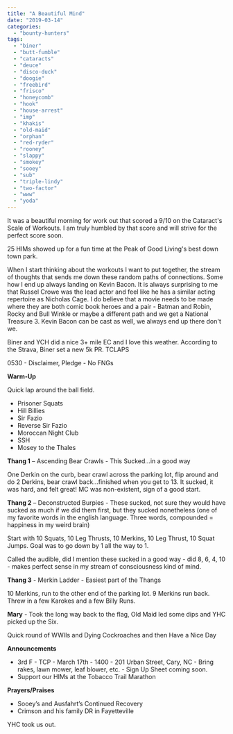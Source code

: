 ```yaml
---
title: "A Beautiful Mind"
date: "2019-03-14"
categories: 
  - "bounty-hunters"
tags: 
  - "biner"
  - "butt-fumble"
  - "cataracts"
  - "deuce"
  - "disco-duck"
  - "doogie"
  - "freebird"
  - "frisco"
  - "honeycomb"
  - "hook"
  - "house-arrest"
  - "imp"
  - "khakis"
  - "old-maid"
  - "orphan"
  - "red-ryder"
  - "rooney"
  - "slappy"
  - "smokey"
  - "sooey"
  - "sub"
  - "triple-lindy"
  - "two-factor"
  - "www"
  - "yoda"
---
```


It was a beautiful morning for work out that scored a 9/10 on the Cataract's Scale of Workouts. I am truly humbled by that score and will strive for the perfect score soon.

25 HIMs showed up for a fun time at the Peak of Good Living's best down town park.

When I start thinking about the workouts I want to put together, the stream of thoughts that sends me down these random paths of connections. Some how I end up always landing on Kevin Bacon. It is always surprising to me that Russel Crowe was the lead actor and feel like he has a similar acting repertoire as Nicholas Cage. I do believe that a movie needs to be made where they are both comic book heroes and a pair - Batman and Robin, Rocky and Bull Winkle or maybe a different path and we get a National Treasure 3. Kevin Bacon can be cast as well, we always end up there don't we.

Biner and YCH did a nice 3+ mile EC and I love this weather. According to the Strava, Biner set a new 5k PR. TCLAPS

0530 - Disclaimer, Pledge - No FNGs

**Warm-Up**

Quick lap around the ball field.

- Prisoner Squats
- Hill Billies
- Sir Fazio
- Reverse Sir Fazio
- Moroccan Night Club
- SSH
- Mosey to the Thales

**Thang 1** – Ascending Bear Crawls - This Sucked...in a good way

One Derkin on the curb, bear crawl across the parking lot, flip around and do 2 Derkins, bear crawl back...finished when you get to 13. It sucked, it was hard, and felt great! MC was non-existent, sign of a good start.

**Thang 2** – Deconstructed Burpies - These sucked, not sure they would have sucked as much if we did them first, but they sucked nonetheless (one of my favorite words in the english language. Three words, compounded = happiness in my weird brain)

Start with 10 Squats, 10 Leg Thrusts, 10 Merkins, 10 Leg Thrust, 10 Squat Jumps. Goal was to go down by 1 all the way to 1.

Called the audible, did I mention these sucked in a good way - did 8, 6, 4, 10 - makes perfect sense in my stream of consciousness kind of mind.

**Thang 3** \- Merkin Ladder - Easiest part of the Thangs

10 Merkins, run to the other end of the parking lot. 9 Merkins run back. Threw in a few Karokes and a few Billy Runs.

**Mary** \- Took the long way back to the flag, Old Maid led some dips and YHC picked up the Six.

Quick round of WWIIs and Dying Cockroaches and then Have a Nice Day

**Announcements**

- 3rd F - TCP - March 17th - 1400 - 201 Urban Street, Cary, NC - Bring rakes, lawn mower, leaf blower, etc. - Sign Up Sheet coming soon.
- Support our HIMs at the Tobacco Trail Marathon

**Prayers/Praises**

- Sooey’s and Ausfahrt’s Continued Recovery
- Crimson and his family DR in Fayetteville

YHC took us out.
